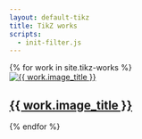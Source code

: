 ```yaml
---
layout: default-tikz
title: TikZ works
scripts:
  - init-filter.js
---
```


<!-- テンプレート -->
<template id="card-template">
  <div class="cell" data-tags="">
    <a href="">
      <img src="" alt="" />
      <h2></h2>
    </a>
  </div>
</template>

<main>
  <div id="filter-grid" class="grid">
    {% for work in site.tikz-works %}
      <div class="cell" data-tags="{{ work.tags | join: ',' }}">
        <a href="{{ work.url | relative_url }}" class="no-style">
          <img src="{{ site.baseurl }}/tikz-works/images/{{ work.image_src }}" alt="{{ work.image_title }}" />
          <h2>{{ work.image_title }}</h2>
        </a>
      </div>
    {% endfor %}
  </div>
</main>
